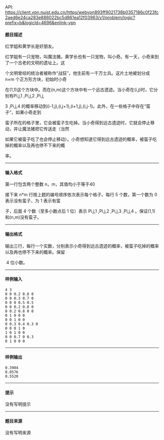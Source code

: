 API: https://client.vpn.nuist.edu.cn/https/webvpn893ff9021738b0357186c0f23fc2aed6e24ca283e886022bc5d861ea12f03963/v1/problem/logic?prefix=b&logicId=4696&enlink-vpn

#### 题目描述

红学姐和黄学长是好朋友。

红学姐有一只宠物，叫魔法猪。黄学长也有一只宠物，叫小奇。有一天，小奇来到了一个古老的文明的遗址上。这

个文明曾经的统治者被称作“战狂”，他生前有一千万士兵。这片土地被划分成 n×m 个正方形方块，初始时小奇

在(1,1)这个方块中。而在(n,m)这个方块中有一个远古遗迹。当小奇在(i,j)时，它分别有Pi,j,1 ,Pi,j,2 ,Pi,j,

3 ,Pi,j,4 的概率移动到(i-1,j),(i,j+1),(i+1,j),(i,j-1)。此外，在一些格子中存在“蛮子”，如果小奇走到

蛮子所在的格子里，它会被蛮子生吃掉。当小奇得到远古遗迹时，它就会停止移动，并让魔法猪把它传送走（当然

如果它被蛮子吃了也会停止移动）。小奇想知道它得到远古遗迹的概率，被蛮子吃掉的概率以及再也停不下来的概

率。

---

#### 输入格式

第一行包含两个整数 n，m，其值均小于等于40

接下来 n\*m 行按上题的编号顺序依次表示每个格子。每行 5 个数，第一个数为 0 表示没有蛮子，为 1 表示有蛮

子，后面 4 个数（至多小数点后 1 位）表示 Pi,j,1 ,Pi,j,2 ,Pi,j,3 ,Pi,j,4 。保证(1,1)和(n,m)没有蛮子。

---

#### 输出格式

输出三行，每行一个实数，分别表示小奇得到远古遗迹的概率，被蛮子吃掉的概率以及再也停不下来的概率。保留

 4 位小数。

---

#### 样例输入
```
4 3
0 0 0.2 0.8 0
0 0 0.3 0.7 0
0 0 0 0.5 0.5
0 0 0.2 0.8 0
0 0.2 0.8 0 0
0 1 0 0 0
0 0 1 0 0
0 0.3 0.4 0.3 0
0 0 0 1 0
1 0 1 0 0
0 0 0.7 0 0.3
0 1 0 0 0
```

---

#### 样例输出
```
0.3904
0.0576
0.5520
```

---

#### 提示

没有写明提示

---

#### 题目来源

没有写明来源